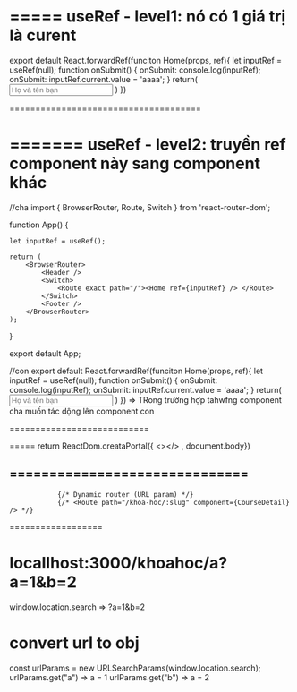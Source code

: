 =====
useRef - level1: nó có 1 giá trị là curent
======
export default React.forwardRef(funciton Home(props, ref){
let inputRef = useRef(null);
function onSubmit() {
onSubmit: console.log(inputRef);
onSubmit: inputRef.current.value = 'aaaa';
}
return(
<input
        type="text"
        name="name"
        placeholder="Họ và tên bạn"
        ref={inputRef}
    />
)
})

=====================================

=======
useRef - level2: truyền ref component này sang component khác
=======

//cha
import { BrowserRouter, Route, Switch } from 'react-router-dom';

function App() {

    let inputRef = useRef();

    return (
    	<BrowserRouter>
    		<Header />
    		<Switch>
    			<Route exact path="/"><Home ref={inputRef} /> </Route>
    		</Switch>
    		<Footer />
    	</BrowserRouter>
    );

}

export default App;

//con
export default React.forwardRef(funciton Home(props, ref){
let inputRef = useRef(null);
function onSubmit() {
onSubmit: console.log(inputRef);
onSubmit: inputRef.current.value = 'aaaa';
}
return(
<input
        type="text"
        name="name"
        placeholder="Họ và tên bạn"
        ref={inputRef}
    />
)
})
=> TRong trường hợp tahwfng component cha muốn tác dộng lên component con

===========================

=====
return ReactDom.creataPortal({
<></>
, document.body})

## ==============================

    			{/* Dynamic router (URL param) */}
                {/* <Route path="/khoa-hoc/:slug" component={CourseDetail} /> */}


==================
# locallhost:3000/khoahoc/a?a=1&b=2
window.location.search
=> ?a=1&b=2 
# convert url to obj
const urlParams = new URLSearchParams(window.location.search);
urlParams.get("a") => a = 1
urlParams.get("b") => a = 2